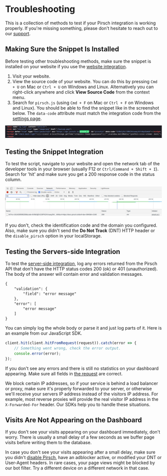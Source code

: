# Troubleshooting

This is a collection of methods to test if your Pirsch integration is working properly. If you're missing something, please don't hesitate to reach out to our [support](mailto:support@pirsch.io).

## Making Sure the Snippet Is Installed

Before testing other troubleshooting methods, make sure the snippet is installed on your website if you use the [website integration](/get-started/frontend-integration).

1. Visit your website.
2. View the source code of your website. You can do this by pressing `Cmd + U` on Mac or `Ctrl + U` on Windows and Linux. Alternatively you can right-click anywhere and click **View Source Code** from the context menu.
3. Search for `pirsch.js` (using `Cmd + F` on Mac or `Ctrl + F` on Windows and Linux). You should be able to find the snippet like in the screenshot below. The `data-code` attribute must match the integration code from the [settings page](/get-started/frontend-integration#resetting-the-identification-code).

![Pirsch Snippet](../static/get-started/pirsch-snippet.png)

## Testing the Snippet Integration

To test the script, navigate to your website and open the network tab of the developer tools in your browser (usually F12 or `Ctrl/Command + Shift + I`). Search for 'hit' and make sure you get a 200 response code in the status column.

![Developer Tools](../static/get-started/network-tab.png)

If you don't, check the identification code and the domain you configured. Also, make sure you didn't send the **Do Not Track** (DNT) HTTP header or the `disable_pirsch` option in your localStorage.

## Testing the Servers-side Integration

To test the [server-side integration](/get-started/backend-integration), log any errors returned from the Pirsch API that don't have the HTTP status codes 200 (ok) or 401 (unauthorized). The body of the answer will contain error and validation messages.

```
{
    "validation": {
        "field": "error message"
    },
    "error": [
        "error message"
    ]
}
```

You can simply log the whole body or parse it and just log parts of it. Here is an example from our JavaScript SDK.

```js
client.hit(client.hitFromRequest(request)).catch(error => {
    // Something went wrong, check the error output.
    console.error(error);
});
```

If you don't see any errors and there is still no statistics on your dashboard appearing. Make sure all fields in [the request](/api-sdks/api#sending-page-views) are correct.

We block certain IP addresses, so if your service is behind a load balancer or proxy, make sure it's properly forwarded to your server, or otherwise we'll receive your servers IP address instead of the visitors IP address. For example, most reverse proxies will provide the real visitor IP address in the `X-Forwarded-For` header. Our SDKs help you to handle these situations.

## Visits Are Not Appearing on the Dashboard

If you don't see your visits appearing on your dashboard immediately, don't worry. There is usually a small delay of a few seconds as we buffer page visits before writing them to the database.

In case you don't see your visits appearing after a small delay, make sure you didn't [disable Pirsch](/get-started/frontend-integration#ignoring-your-own-page-views), have an adblocker active, or modified your DNT or User-Agent headers. In rare cases, your page views might be blocked by our bot filter. Try a different device on a different network in that case.
